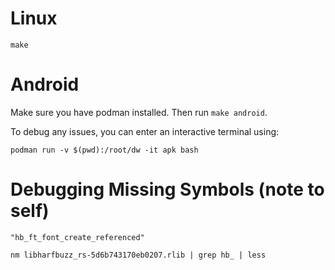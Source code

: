 # Linux

```
make
```

# Android

Make sure you have podman installed. Then run `make android`.

To debug any issues, you can enter an interactive terminal using:

```
podman run -v $(pwd):/root/dw -it apk bash
```

# Debugging Missing Symbols (note to self)

```
"hb_ft_font_create_referenced"

nm libharfbuzz_rs-5d6b743170eb0207.rlib | grep hb_ | less
```

